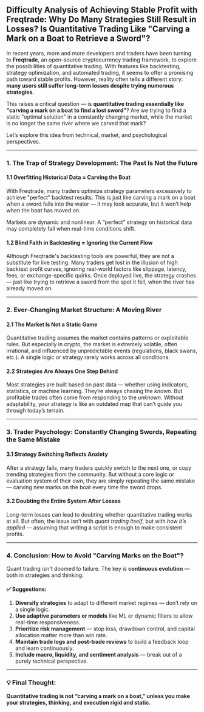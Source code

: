 ## Difficulty Analysis of Achieving Stable Profit with Freqtrade: Why Do Many Strategies Still Result in Losses? Is Quantitative Trading Like "Carving a Mark on a Boat to Retrieve a Sword"?

In recent years, more and more developers and traders have been turning to **Freqtrade**, an open-source cryptocurrency trading framework, to explore the possibilities of quantitative trading. With features like backtesting, strategy optimization, and automated trading, it seems to offer a promising path toward stable profits. However, reality often tells a different story: **many users still suffer long-term losses despite trying numerous strategies**.

This raises a critical question — is **quantitative trading essentially like "carving a mark on a boat to find a lost sword"**? Are we trying to find a static "optimal solution" in a constantly changing market, while the market is no longer the same river where we carved that mark?

Let’s explore this idea from technical, market, and psychological perspectives.

---

### 1. The Trap of Strategy Development: The Past Is Not the Future

#### 1.1 Overfitting Historical Data = Carving the Boat
With Freqtrade, many traders optimize strategy parameters excessively to achieve "perfect" backtest results. This is just like carving a mark on a boat when a sword falls into the water — it may look accurate, but it won’t help when the boat has moved on.

Markets are dynamic and nonlinear. A “perfect” strategy on historical data may completely fail when real-time conditions shift.

#### 1.2 Blind Faith in Backtesting = Ignoring the Current Flow
Although Freqtrade's backtesting tools are powerful, they are not a substitute for live testing. Many traders get lost in the illusion of high backtest profit curves, ignoring real-world factors like slippage, latency, fees, or exchange-specific quirks. Once deployed live, the strategy crashes — just like trying to retrieve a sword from the spot it fell, when the river has already moved on.

---

### 2. Ever-Changing Market Structure: A Moving River

#### 2.1 The Market Is Not a Static Game
Quantitative trading assumes the market contains patterns or exploitable rules. But especially in crypto, the market is extremely volatile, often irrational, and influenced by unpredictable events (regulations, black swans, etc.). A single logic or strategy rarely works across all conditions.

#### 2.2 Strategies Are Always One Step Behind
Most strategies are built based on past data — whether using indicators, statistics, or machine learning. They’re always chasing the *known*. But profitable trades often come from responding to the *unknown*. Without adaptability, your strategy is like an outdated map that can’t guide you through today’s terrain.

---

### 3. Trader Psychology: Constantly Changing Swords, Repeating the Same Mistake

#### 3.1 Strategy Switching Reflects Anxiety
After a strategy fails, many traders quickly switch to the next one, or copy trending strategies from the community. But without a core logic or evaluation system of their own, they are simply repeating the same mistake — carving new marks on the boat every time the sword drops.

#### 3.2 Doubting the Entire System After Losses
Long-term losses can lead to doubting whether quantitative trading works at all. But often, the issue isn’t with *quant trading itself*, but with *how it’s applied* — assuming that writing a script is enough to make consistent profits.

---

### 4. Conclusion: How to Avoid "Carving Marks on the Boat"?

Quant trading isn't doomed to failure. The key is **continuous evolution** — both in strategies and thinking.

#### ✅ Suggestions:

1. **Diversify strategies** to adapt to different market regimes — don’t rely on a single logic.
2. **Use adaptive parameters or models** like ML or dynamic filters to allow real-time responsiveness.
3. **Prioritize risk management** — stop loss, drawdown control, and capital allocation matter more than win rate.
4. **Maintain trade logs and post-trade reviews** to build a feedback loop and learn continuously.
5. **Include macro, liquidity, and sentiment analysis** — break out of a purely technical perspective.

---

### 💡 Final Thought:

**Quantitative trading is not “carving a mark on a boat,” unless you make your strategies, thinking, and execution rigid and static.**
